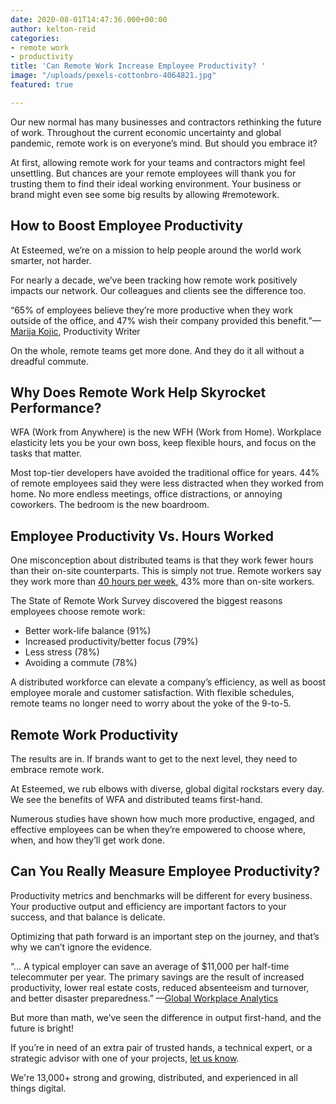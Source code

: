 ```yaml
---
date: 2020-08-01T14:47:36.000+00:00
author: kelton-reid
categories:
- remote work
- productivity
title: 'Can Remote Work Increase Employee Productivity? '
image: "/uploads/pexels-cottonbro-4064821.jpg"
featured: true

---
```

Our new normal has many businesses and contractors rethinking the future of work. Throughout the current economic uncertainty and global pandemic, remote work is on everyone’s mind. But should you embrace it?

At first, allowing remote work for your teams and contractors might feel unsettling. But chances are your remote employees will thank you for trusting them to find their ideal working environment. Your business or brand might even see some big results by allowing #remotework.

## **How to Boost Employee Productivity**

At Esteemed, we’re on a mission to help people around the world work smarter, not harder.

For nearly a decade, we’ve been tracking how remote work positively impacts our network. Our colleagues and clients see the difference too.

“65% of employees believe they’re more productive when they work outside of the office, and 47% wish their company provided this benefit.”—[Marija Kojic](https://clockify.me/blog/productivity/increase-employee-productivity/ "Marja Kojic's Biography"), Productivity Writer

On the whole, remote teams get more done. And they do it all without a dreadful commute.

## **Why Does Remote Work Help Skyrocket Performance?**

WFA (Work from Anywhere) is the new WFH (Work from Home). Workplace elasticity lets you be your own boss, keep flexible hours, and focus on the tasks that matter.

Most top-tier developers have avoided the traditional office for years. 44% of remote employees said they were less distracted when they worked from home. No more endless meetings, office distractions, or annoying coworkers. The bedroom is the new boardroom.

## **Employee Productivity Vs. Hours Worked**

One misconception about distributed teams is that they work fewer hours than their on-site counterparts. This is simply not true. Remote workers say they work more than [40 hours per week](https://www.owllabs.com/state-of-remote-work/2019 "Remote Work Report"), 43% more than on-site workers.

The State of Remote Work Survey discovered the biggest reasons employees choose remote work:

* Better work-life balance (91%)
* Increased productivity/better focus (79%)
* Less stress (78%)
* Avoiding a commute (78%)

A distributed workforce can elevate a company’s efficiency, as well as boost employee morale and customer satisfaction. With flexible schedules, remote teams no longer need to worry about the yoke of the 9-to-5.

## **Remote Work Productivity**

The results are in. If brands want to get to the next level, they need to embrace remote work.

At Esteemed, we rub elbows with diverse, global digital rockstars every day. We see the benefits of WFA and distributed teams first-hand.

Numerous studies have shown how much more productive, engaged, and effective employees can be when they’re empowered to choose where, when, and how they’ll get work done.

## **Can You Really Measure Employee Productivity?**

Productivity metrics and benchmarks will be different for every business. Your productive output and efficiency are important factors to your success, and that balance is delicate.

Optimizing that path forward is an important step on the journey, and that’s why we can’t ignore the evidence.

“... A typical employer can save an average of $11,000 per half-time telecommuter per year. The primary savings are the result of increased productivity, lower real estate costs, reduced absenteeism and turnover, and better disaster preparedness.” —[Global Workplace Analytics](https://globalworkplaceanalytics.com/telecommuting-statistics)

But more than math, we’ve seen the difference in output first-hand, and the future is bright!

If you’re in need of an extra pair of trusted hands, a technical expert, or a strategic advisor with one of your projects, [let us know]().

We're 13,000+ strong and growing, distributed, and experienced in all things digital.